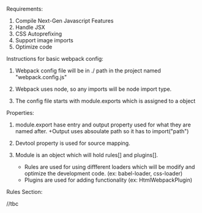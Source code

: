 Requirements:

1. Compile Next-Gen Javascript Features
2. Handle JSX
3. CSS Autoprefixing
4. Support image imports
5. Optimize code

Instructions for basic webpack config:

1. Webpack config file will be in ./ path in the project named "webpack.config.js"

2. Webpack uses node, so any imports will be node import type.

3. The config file starts with module.exports which is assigned to a object

Properties:

1. module.export hase entry and output property used for what they are named after.
   +Output uses absoulate path so it has to import("path")

2. Devtool property is used for source mapping.

3. Module is an object which will hold rules[] and plugins[].
   - Rules are used for using diffferent loaders which will be modify and optimize
     the development code. (ex: babel-loader, css-loader)
   - Plugins are used for adding functionality (ex: HtmlWebpackPlugin)

Rules Section:

//tbc
